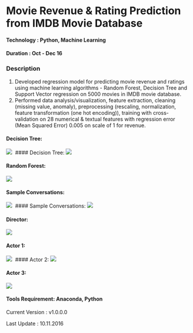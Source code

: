 # Movie Revenue & Rating Prediction from IMDB Movie Database 

#### Technology : Python, Machine Learning
#### Duration   : Oct - Dec 16

### Description
1. Developed regression model for predicting movie revenue and ratings using machine learning algorithms - Random Forest, Decision Tree and Support Vector regression on 5000 movies in IMDB movie database.
2. Performed data analysis/visualization, feature extraction, cleaning (missing value, anomaly), preprocessing (rescaling, normalization, feature transformation (one hot encoding)), training with cross-validation on 28 numerical & textual features with regression error (Mean Squared Error) 0.005 on scale of 1 for revenue.


#### Decision Tree: 
<kbd>
<img src=https://github.com/anjanatiha/Movie-Revenue-Rating-Prediction-System/blob/master/Original/Plot/DTR%20Bar.png>
</kbd>
#### Decision Tree:
<kbd>
<img src=https://github.com/anjanatiha/Movie-Revenue-Rating-Prediction-System/blob/master/Original/Plot/DTR%20Line.png>
</kbd>

#### Random Forest:
<kbd>
<img src=https://github.com/anjanatiha/Movie-Revenue-Rating-Prediction-System/blob/master/Original/Plot/RFR%20Bar.png>
</kbd>

#### Sample Conversations:
<kbd>
<img src=https://github.com/anjanatiha/Movie-Revenue-Rating-Prediction-System/blob/master/Original/Plot/download%20(1).png>
</kbd>
#### Sample Conversations:
<kbd>
<img src=https://github.com/anjanatiha/Movie-Revenue-Rating-Prediction-System/blob/master/Original/Plot/download.png.png>
</kbd>

#### Director: 
<kbd>
<img src=https://github.com/anjanatiha/Movie-Revenue-Rating-Prediction-System/blob/master/Original/Plot/Director.png>
</kbd>

#### Actor 1: 
<kbd>
<img src=https://github.com/anjanatiha/Movie-Revenue-Rating-Prediction-System/blob/master/Original/Plot/actor%201.png>
</kbd>
#### Actor 2:
<kbd>
<img src=https://github.com/anjanatiha/Movie-Revenue-Rating-Prediction-System/blob/master/Original/Plot/actor%202.png>
</kbd>

#### Actor 3: 
<kbd>
<img src=https://github.com/anjanatiha/Movie-Revenue-Rating-Prediction-System/blob/master/Original/Plot/actor%203.png>
</kbd>





#### Tools Requirement: Anaconda, Python 

Current Version  : v1.0.0.0

Last Update      : 10.11.2016
